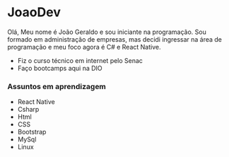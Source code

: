 # JoaoDev

Olá, Meu nome é João Geraldo e sou iniciante na programação. Sou formado em administração de empresas, mas decidi ingressar na área de programação e meu foco agora é C# e React Native.

- Fiz o curso técnico em internet pelo Senac
- Faço bootcamps aqui na DIO

### Assuntos em aprendizagem
- React Native
- Csharp
- Html
- CSS
- Bootstrap
- MySql
- Linux
